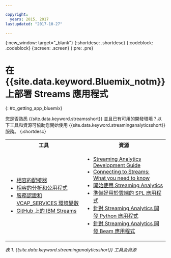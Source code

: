```yaml
---

copyright:
  years: 2015, 2017
lastupdated: "2017-10-27"

---
```


<!-- Attribute definitions -->
{:new_window: target="_blank"}
{:shortdesc: .shortdesc}
{:codeblock: .codeblock}
{:screen: .screen}
{:pre: .pre}

# 在 {{site.data.keyword.Bluemix_notm}} 上部署 Streams 應用程式
{: #c_getting_app_bluemix}


 您是否熟悉 {{site.data.keyword.streamsshort}} 並且已有可用的開發環境？以下工具和資源可協助您開始使用 {{site.data.keyword.streaminganalyticsshort}} 服務。
{:shortdesc}

<table summary="此表格提供開發及部署 {{site.data.keyword.streamsshort}} 應用程式時所需的工具及資源的清單。">
  <tr>
    <th>工具<br></th>
    <th>資源<br></th>
  </tr>
  <tr>
    <td>
      <ul>
        <li><a href="/docs/services/StreamingAnalytics/c_compatible_adapters.html" target="_blank">相容的配接器</a><br></li>
        <li><a href="/docs/services/StreamingAnalytics/c_analytics_utilities.html" target="_blank">相容的分析和公用程式</a><br></li>
        <li><a href="/docs/services/StreamingAnalytics/r_vcap_services.html#r_vcap_services" target="_blank">服務認證和 VCAP_SERVICES 環境變數</a><br></li>
         <li><a href="https://github.com/IBMStreams" target="_blank">GitHub 上的 IBM Streams</a><br></li>
      </ul>    
    </td>
    <td>
      <ul>
        <li><a href="https://developer.ibm.com/streamsdev/docs/bluemix-streaming-analytics-development-guide/" target="_blank">Streaming Analytics Development Guide</a><br></li>
        <li><a href="https://www.ibm.com/blogs/bluemix/2017/02/connecting-to-streams/" target="_blank">Connecting to Streams: What you need to know</a><br></li>
        <li><a href="/docs/services/StreamingAnalytics/index.html" target="_blank">開始使用 Streaming Analytics</a><br></li>
        <li><a href="https://developer.ibm.com/streamsdev/docs/getting-spl-application-ready-cloud" target="_blank">準備好用於雲端的 SPL 應用程式</a><br></li>
        <li><a href="/docs/services/StreamingAnalytics/t_develop_apps_python.html#t_develop_apps_python" target="_blank">針對 Streaming Analytics 開發 Python 應用程式</a><br></li>
        <li><a href="/docs/services/StreamingAnalytics/develop_beam_apps.html" target="_blank">針對 Streaming Analytics 開發 Beam 應用程式</a><br></li>
      </ul>    
    </td>
  </tr>
</table>

*表 1. {{site.data.keyword.streaminganalyticsshort}} 工具及資源*

